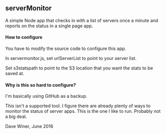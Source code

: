 ## serverMonitor

A simple Node app that checks in with a list of servers once a minute and reports on the status in a single page app.

#### How to configure

You have to modify the source code to configure this app.

In servermonitor.js, set urlServerList to point to your server list.

Set s3statspath to point to the S3 location that you want the stats to be saved at.

#### Why is this so hard to configure?

I'm basically using GitHub as a backup. 

This isn't a supported tool. I figure there are already plenty of ways to monitor the status of server apps. This is the one I like to run. Probably not a big deal.

Dave Winer, June 2016

